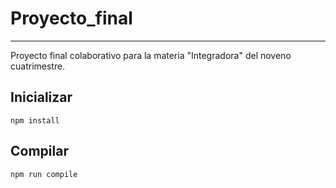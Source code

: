 # Proyecto_final
---
Proyecto final colaborativo para la materia "Integradora" del noveno cuatrimestre. 

Inicializar
---
```
npm install
``` 
Compilar
---
 
```
npm run compile
```